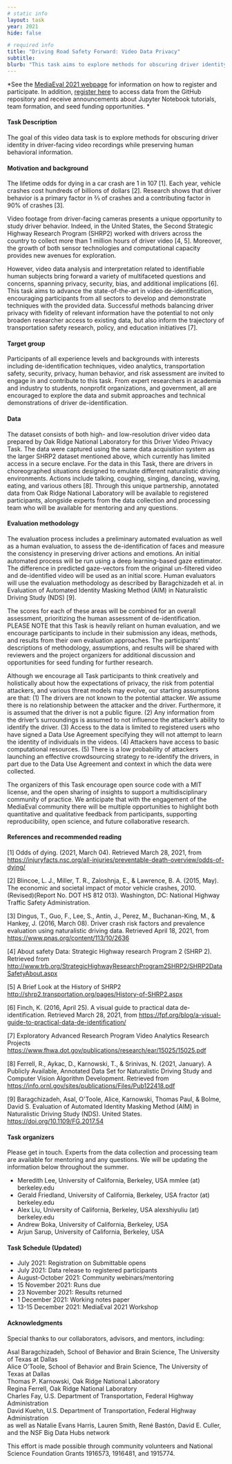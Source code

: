 ```yaml
---
# static info
layout: task
year: 2021
hide: false

# required info
title: "Driving Road Safety Forward: Video Data Privacy"
subtitle: 
blurb: "This task aims to explore methods for obscuring driver identity in driver-facing video recordings while preserving human behavioral information."
---
```


<!-- # please respect the structure below-->
*See the [MediaEval 2021 webpage](https://multimediaeval.github.io/editions/2021/) for information on how to register and participate. In addition, [register here](https://bit.ly/VideoDataPrivacy) to access data from the GitHub repository and receive announcements about Jupyter Notebook tutorials, team formation, and seed funding opportunities. *

#### Task Description
The goal of this video data task is to explore methods for obscuring driver identity in driver-facing video recordings while preserving human behavioral information.

#### Motivation and background
The lifetime odds for dying in a car crash are 1 in 107 [1]. Each year, vehicle crashes cost hundreds of billions of dollars [2]. Research shows that driver behavior is a primary factor in ⅔ of crashes and a contributing factor in 90% of crashes [3]. 

Video footage from driver-facing cameras presents a unique opportunity to study driver behavior.  Indeed, in the United States, the Second Strategic Highway Research Program (SHRP2) worked with drivers across the country to collect more than 1 million hours of driver video [4, 5]. Moreover, the growth of both sensor technologies and computational capacity provides new avenues for exploration. 

However, video data analysis and interpretation related to identifiable human subjects bring forward a variety of multifaceted questions and concerns, spanning privacy, security, bias, and additional implications [6]. This task aims to advance the state-of-the-art in video de-identification, encouraging participants from all sectors to develop and demonstrate techniques with the provided data. Successful methods balancing driver privacy with fidelity of relevant information have the potential to not only broaden researcher access to existing data, but also inform the trajectory of transportation safety research, policy, and education initiatives [7].

#### Target group
Participants of all experience levels and backgrounds with interests including de-identification techniques, video analytics, transportation safety, security, privacy, human behavior, and risk assessment are invited to engage in and contribute to this task. From expert researchers in academia and industry to students, nonprofit organizations, and government, all are encouraged to explore the data and submit approaches and technical demonstrations of driver de-identification.

#### Data
The dataset consists of both high- and low-resolution driver video data prepared by Oak Ridge National Laboratory for this Driver Video Privacy Task. The data were captured using the same data acquisition system as the larger SHRP2 dataset mentioned above, which currently has limited access in a secure enclave. For the data in this Task, there are drivers in choreographed situations designed to emulate different naturalistic driving environments. Actions include talking, coughing, singing, dancing, waving, eating, and various others [8]. Through this unique partnership, annotated data from Oak Ridge National Laboratory will be available to registered participants, alongside experts from the data collection and processing team who will be available for mentoring and any questions. 

#### Evaluation methodology
The evaluation process includes a preliminary automated evaluation as well as a human evaluation, to assess the de-identification of faces and measure the consistency in preserving driver actions and emotions. An initial automated process will be run using a deep learning-based gaze estimator. The difference in predicted gaze-vectors from the original un-filtered video and de-identified video will be used as an initial score. Human evaluators will use the evaluation methodology as described by Baragchizadeh et al. in Evaluation of Automated Identity Masking Method (AIM) in Naturalistic Driving Study (NDS) [9]. 

The scores for each of these areas will be combined for an overall assessment, prioritizing the human assessment of de-identification. PLEASE NOTE that this Task is heavily reliant on human evaluation, and we encourage participants to include in their submission any ideas, methods, and results from their own evaluation approaches. The participants’ descriptions of methodology, assumptions, and results will be shared with reviewers and the project organizers for additional discussion and opportunities for seed funding for further research. 

Although we encourage all Task participants to think creatively and holistically about how the expectations of privacy, the risk from potential attackers, and various threat models may evolve, our starting assumptions are that: 
(1) The drivers are not known to the potential attacker. We assume there is no relationship between the attacker and the driver. Furthermore, it is assumed that the driver is not a public figure. 
(2) Any information from the driver’s surroundings is assumed to not influence the attacker’s ability to identify the driver. 
(3) Access to the data is limited to registered users who have signed a Data Use Agreement specifying they will not attempt to learn the identity of individuals in the videos. 
(4) Attackers have access to basic computational resources. 
(5) There is a low probability of attackers launching an effective crowdsourcing strategy to re-identify the drivers, in part due to the Data Use Agreement and context in which the data were collected.

The organizers of this Task encourage open source code with a MIT license, and the open sharing of insights to support a multidisciplinary community of practice. We anticipate that with the engagement of the MediaEval community there will be multiple opportunities to highlight both quantitative and qualitative feedback from participants, supporting reproducibility, open science, and future collaborative research. 

#### References and recommended reading
<!-- # Please use the ACM format for references https://www.acm.org/publications/authors/reference-formatting (but no DOI needed)-->
<!-- # The paper title should be a hyperlink leading to the paper online-->

[1] Odds of dying. (2021, March 04). Retrieved March 28, 2021, from    https://injuryfacts.nsc.org/all-injuries/preventable-death-overview/odds-of-dying/

[2] Blincoe, L. J., Miller, T. R., Zaloshnja, E., & Lawrence, B. A. (2015, May). The economic and societal impact of motor vehicle crashes, 2010. (Revised)(Report No. DOT HS 812 013). Washington, DC: National Highway Traffic Safety Administration.

[3] Dingus, T., Guo, F., Lee, S., Antin, J., Perez, M., Buchanan-King, M., & Hankey, J. (2016,  March 08). Driver crash risk factors and prevalence evaluation using naturalistic driving data. Retrieved April 18, 2021, from https://www.pnas.org/content/113/10/2636

[4] About safety Data: Strategic Highway research Program 2 (SHRP 2). Retrieved from                      http://www.trb.org/StrategicHighwayResearchProgram2SHRP2/SHRP2DataSafetyAbout.aspx

[5] A Brief Look at the History of SHRP2     http://shrp2.transportation.org/pages/History-of-SHRP2.aspx 

[6] Finch, K. (2016, April 25). A visual guide to practical data de-identification. Retrieved March 28, 2021, from https://fpf.org/blog/a-visual-guide-to-practical-data-de-identification/

[7] Exploratory Advanced Research Program Video Analytics Research Projects https://www.fhwa.dot.gov/publications/research/ear/15025/15025.pdf

[8] Ferrell, R., Aykac, D., Karnowski, T., & Srinivas, N. (2021, January). A Publicly Available, Annotated Data Set for Naturalistic Driving Study and Computer Vision Algorithm Development. Retrieved from https://info.ornl.gov/sites/publications/Files/Pub122418.pdf 

[9] Baragchizadeh, Asal, O'Toole, Alice, Karnowski, Thomas Paul, & Bolme, David S. Evaluation of Automated Identity Masking Method (AIM) in Naturalistic Driving Study (NDS). United States. https://doi.org/10.1109/FG.2017.54


#### Task organizers
Please get in touch. Experts from the data collection and processing team are available for mentoring and any questions. We will be updating the information below throughout the summer.

* Meredith Lee, University of California, Berkeley, USA mmlee (at) berkeley.edu
* Gerald Friedland, University of California, Berkeley, USA  fractor (at) berkeley.edu
* Alex Liu, University of California, Berkeley, USA  alexshiyuliu (at) berkeley.edu
* Andrew Boka, University of California, Berkeley, USA 
* Arjun Sarup, University of California, Berkeley, USA 


<!--#### Task auxiliaries -->
<!-- # optional, delete if not used-->
<!-- # First auxiliary-->
<!-- # Second auxiliary-->
<!-- # and so on-->

#### Task Schedule (Updated)
* July 2021: Registration on Submittable opens
* July 2021: Data release to registered participants <!-- # Replace XX with your date. We suggest setting the date in June-July-->
* August-October 2021: Community webinars/mentoring
* 15 November 2021: Runs due <!-- # Replace XX with your date. We suggest setting enough time in order to have enough time to assess and return the results by the Results returned deadline-->
* 23 November 2021: Results returned  <!-- Replace XX with your date. Latest possible should be 15 November-->
* 1 December 2021: Working notes paper  <!-- Fixed. Please do not change. Exact date to be decided-->
* 13-15 December 2021: MediaEval 2021 Workshop <!-- Fixed. Please do not change. Exact date to be decided-->

#### Acknowledgments
Special thanks to our collaborators, advisors, and mentors, including:


Asal Baragchizadeh, School of Behavior and Brain Science, The University of Texas at Dallas\
Alice O’Toole, School of Behavior and Brain Science, The University of Texas at Dallas\
Thomas P. Karnowski, Oak Ridge National Laboratory\
Regina Ferrell, Oak Ridge National Laboratory\
Charles Fay, U.S. Department of Transportation, Federal Highway Administration\
David Kuehn, U.S. Department of Transportation, Federal Highway Administration\
as well as Natalie Evans Harris, Lauren Smith, René Bastón, David E. Culler, and the NSF Big Data Hubs network

This effort is made possible through community volunteers and National Science Foundation Grants 1916573, 1916481, and 1915774.
<!-- # optional, delete if not used-->
